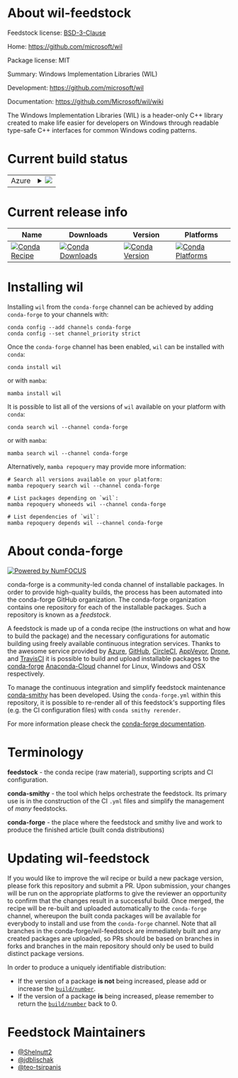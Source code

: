 About wil-feedstock
===================

Feedstock license: [BSD-3-Clause](https://github.com/conda-forge/wil-feedstock/blob/main/LICENSE.txt)

Home: https://github.com/microsoft/wil

Package license: MIT

Summary: Windows Implementation Libraries (WIL)

Development: https://github.com/microsoft/wil

Documentation: https://github.com/Microsoft/wil/wiki

The Windows Implementation Libraries (WIL) is a header-only C++ library created to make life easier for developers on Windows through readable type-safe C++ interfaces for common Windows coding patterns.

Current build status
====================


<table>
    
  <tr>
    <td>Azure</td>
    <td>
      <details>
        <summary>
          <a href="https://dev.azure.com/conda-forge/feedstock-builds/_build/latest?definitionId=19722&branchName=main">
            <img src="https://dev.azure.com/conda-forge/feedstock-builds/_apis/build/status/wil-feedstock?branchName=main">
          </a>
        </summary>
        <table>
          <thead><tr><th>Variant</th><th>Status</th></tr></thead>
          <tbody><tr>
              <td>win_64</td>
              <td>
                <a href="https://dev.azure.com/conda-forge/feedstock-builds/_build/latest?definitionId=19722&branchName=main">
                  <img src="https://dev.azure.com/conda-forge/feedstock-builds/_apis/build/status/wil-feedstock?branchName=main&jobName=win&configuration=win%20win_64_" alt="variant">
                </a>
              </td>
            </tr>
          </tbody>
        </table>
      </details>
    </td>
  </tr>
</table>

Current release info
====================

| Name | Downloads | Version | Platforms |
| --- | --- | --- | --- |
| [![Conda Recipe](https://img.shields.io/badge/recipe-wil-green.svg)](https://anaconda.org/conda-forge/wil) | [![Conda Downloads](https://img.shields.io/conda/dn/conda-forge/wil.svg)](https://anaconda.org/conda-forge/wil) | [![Conda Version](https://img.shields.io/conda/vn/conda-forge/wil.svg)](https://anaconda.org/conda-forge/wil) | [![Conda Platforms](https://img.shields.io/conda/pn/conda-forge/wil.svg)](https://anaconda.org/conda-forge/wil) |

Installing wil
==============

Installing `wil` from the `conda-forge` channel can be achieved by adding `conda-forge` to your channels with:

```
conda config --add channels conda-forge
conda config --set channel_priority strict
```

Once the `conda-forge` channel has been enabled, `wil` can be installed with `conda`:

```
conda install wil
```

or with `mamba`:

```
mamba install wil
```

It is possible to list all of the versions of `wil` available on your platform with `conda`:

```
conda search wil --channel conda-forge
```

or with `mamba`:

```
mamba search wil --channel conda-forge
```

Alternatively, `mamba repoquery` may provide more information:

```
# Search all versions available on your platform:
mamba repoquery search wil --channel conda-forge

# List packages depending on `wil`:
mamba repoquery whoneeds wil --channel conda-forge

# List dependencies of `wil`:
mamba repoquery depends wil --channel conda-forge
```


About conda-forge
=================

[![Powered by
NumFOCUS](https://img.shields.io/badge/powered%20by-NumFOCUS-orange.svg?style=flat&colorA=E1523D&colorB=007D8A)](https://numfocus.org)

conda-forge is a community-led conda channel of installable packages.
In order to provide high-quality builds, the process has been automated into the
conda-forge GitHub organization. The conda-forge organization contains one repository
for each of the installable packages. Such a repository is known as a *feedstock*.

A feedstock is made up of a conda recipe (the instructions on what and how to build
the package) and the necessary configurations for automatic building using freely
available continuous integration services. Thanks to the awesome service provided by
[Azure](https://azure.microsoft.com/en-us/services/devops/), [GitHub](https://github.com/),
[CircleCI](https://circleci.com/), [AppVeyor](https://www.appveyor.com/),
[Drone](https://cloud.drone.io/welcome), and [TravisCI](https://travis-ci.com/)
it is possible to build and upload installable packages to the
[conda-forge](https://anaconda.org/conda-forge) [Anaconda-Cloud](https://anaconda.org/)
channel for Linux, Windows and OSX respectively.

To manage the continuous integration and simplify feedstock maintenance
[conda-smithy](https://github.com/conda-forge/conda-smithy) has been developed.
Using the ``conda-forge.yml`` within this repository, it is possible to re-render all of
this feedstock's supporting files (e.g. the CI configuration files) with ``conda smithy rerender``.

For more information please check the [conda-forge documentation](https://conda-forge.org/docs/).

Terminology
===========

**feedstock** - the conda recipe (raw material), supporting scripts and CI configuration.

**conda-smithy** - the tool which helps orchestrate the feedstock.
                   Its primary use is in the construction of the CI ``.yml`` files
                   and simplify the management of *many* feedstocks.

**conda-forge** - the place where the feedstock and smithy live and work to
                  produce the finished article (built conda distributions)


Updating wil-feedstock
======================

If you would like to improve the wil recipe or build a new
package version, please fork this repository and submit a PR. Upon submission,
your changes will be run on the appropriate platforms to give the reviewer an
opportunity to confirm that the changes result in a successful build. Once
merged, the recipe will be re-built and uploaded automatically to the
`conda-forge` channel, whereupon the built conda packages will be available for
everybody to install and use from the `conda-forge` channel.
Note that all branches in the conda-forge/wil-feedstock are
immediately built and any created packages are uploaded, so PRs should be based
on branches in forks and branches in the main repository should only be used to
build distinct package versions.

In order to produce a uniquely identifiable distribution:
 * If the version of a package **is not** being increased, please add or increase
   the [``build/number``](https://docs.conda.io/projects/conda-build/en/latest/resources/define-metadata.html#build-number-and-string).
 * If the version of a package **is** being increased, please remember to return
   the [``build/number``](https://docs.conda.io/projects/conda-build/en/latest/resources/define-metadata.html#build-number-and-string)
   back to 0.

Feedstock Maintainers
=====================

* [@Shelnutt2](https://github.com/Shelnutt2/)
* [@jdblischak](https://github.com/jdblischak/)
* [@teo-tsirpanis](https://github.com/teo-tsirpanis/)

